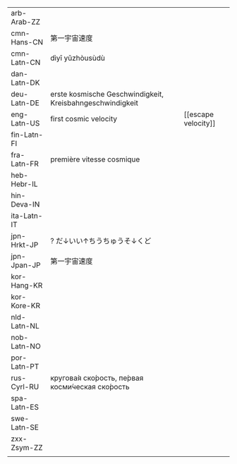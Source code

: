 | | | |
|-|-|-|
| arb-Arab-ZZ |  |  |
| cmn-Hans-CN | 第一宇宙速度 |  |
| cmn-Latn-CN | dìyī yǔzhòusùdù |  |
| dan-Latn-DK |  |  |
| deu-Latn-DE | erste kosmische Geschwindigkeit, Kreisbahngeschwindigkeit |  |
| eng-Latn-US | first cosmic velocity | [[escape velocity]] |
| fin-Latn-FI |  |  |
| fra-Latn-FR | première vitesse cosmique |  |
| heb-Hebr-IL |  |  |
| hin-Deva-IN |  |  |
| ita-Latn-IT |  |  |
| jpn-Hrkt-JP | ? だ↓いい↑ちうちゅうそ↓くど |  |
| jpn-Jpan-JP | 第一宇宙速度 |  |
| kor-Hang-KR |  |  |
| kor-Kore-KR |  |  |
| nld-Latn-NL |  |  |
| nob-Latn-NO |  |  |
| por-Latn-PT |  |  |
| rus-Cyrl-RU | кругова́я ско́рость, пе́рвая косми́ческая ско́рость |  |
| spa-Latn-ES |  |  |
| swe-Latn-SE |  |  |
| zxx-Zsym-ZZ |  |  |
|  |  |  |
